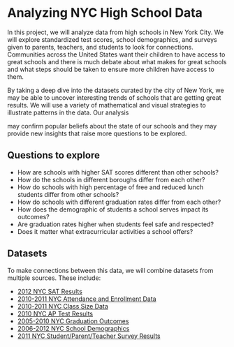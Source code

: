 # Analyzing NYC High School Data

In this project, we will analyze data from high schools in New York City. We will explore standardized test scores, school demographics, 
and surveys given to parents, teachers, and students to look for connections. Communities across the United States want their children 
to have access to great schools and there is much debate about what makes for great schools and what steps should be taken to ensure 
more children have access to them.

By taking a deep dive into the datasets curated by the city of New York, we may be able to uncover interesting trends of schools that 
are getting great results. We will use a variety of mathematical and visual strategies to illustrate patterns in the data. Our analysis

may confirm popular beliefs about the state of our schools and they may provide new insights that raise more questions to be explored.

## Questions to explore

- How are schools with higher SAT scores different than other schools?
- How do the schools in different boroughs differ from each other?
- How do schools with high percentage of free and reduced lunch students differ from other schools?
- How do schools with different graduation rates differ from each other?
- How does the demographic of students a school serves impact its outcomes?
- Are graduation rates higher when students feel safe and respected?
- Does it matter what extracurricular activities a school offers?


## Datasets

To make connections between this data, we will combine datasets from multiple sources. These include:

- [2012 NYC SAT Results](https://data.cityofnewyork.us/Education/2012-SAT-Results/f9bf-2cp4)
- [2010-2011 NYC Attendance and Enrollment Data](https://data.cityofnewyork.us/Education/2010-2011-School-Attendance-and-Enrollment-Statist/7z8d-msnt)
- [2010-2011 NYC Class Size Data](https://data.cityofnewyork.us/Education/2010-2011-Class-Size-School-level-detail/urz7-pzb3)
- [2010 NYC AP Test Results](https://data.cityofnewyork.us/Education/2010-2011-Class-Size-School-level-detail/urz7-pzb3)
- [2005-2010 NYC Graduation Outcomes](https://data.cityofnewyork.us/Education/2005-2010-Graduation-Outcomes-School-Level/vh2h-md7a)
- [2006-2012 NYC School Demographics](https://data.cityofnewyork.us/Education/2005-2010-Graduation-Outcomes-School-Level/vh2h-md7a)
- [2011 NYC Student/Parent/Teacher Survey Results](https://data.cityofnewyork.us/Education/2011-NYC-School-Survey/mnz3-dyi8)
